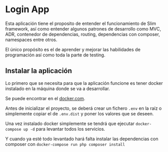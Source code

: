 # Login App

Esta aplicación tiene el proposito de entender el funcionamiento de Slim framework, así como entender algunos patrones
de desarrollo como MVC, ADR, contenedor de dependencias, routing, dependencias con composer, namespaces entre otros.

El único propósito es el de aprender y mejorar las habilidades de programación así como toda la parte de testing.

## Instalar la aplicación

Lo primero que se necesita para que la aplicación funcione es tener docker instalado en la máquina donde se va a 
desarrollar.

Se puede encontrar en el [docker.com](https://docs.docker.com/install/).

Antes de inicializar el proyecto, se deberá crear un fichero `.env` en la raíz o simplemente copiar el de `.env.dist`
y poner los valores que se deseen.

Una vez instalado docker simplemente se tendrá que ejecutar `docker-compose up -d` para levantar todos los servicios.

Y cuando ya esté todo levantado hará falta instalar las dependencias con composer con `docker-compose run php composer install`
